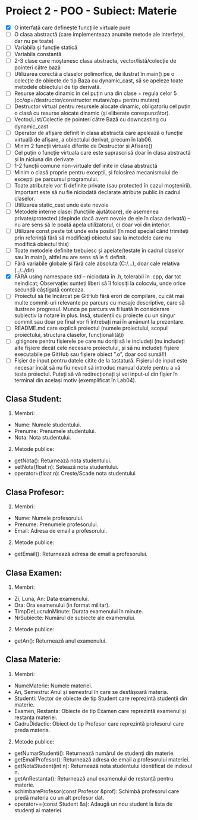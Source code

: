 # Proiect 2 - POO - Subiect: Materie

- [x] O interfață care definește funcțiile virtuale pure
- [ ] O clasa abstractă (care implementeaza anumite metode ale interfeței, dar nu pe toate)
- [ ] Variabila și funcție statică
- [ ] Variabila constantă
- [ ] 2-3 clase care moștenesc clasa abstracta, vector/listă/colecție de pointeri către bază
- [ ] Utilizarea corectă a claselor polimorfice, de ilustrat în main() pe o colecție de obiecte de tip Baza cu dynamic_cast, să se apeleze toate metodele obiectului de tip derivată.
- [ ] Resurse alocate dinamic în cel puțin una din clase + regula celor 5 (cc/op=/destructor/constructor mutare/op= pentru mutare)
- [ ] Destructor virtual pentru resursele alocate dinamic, obligatoriu cel puțin o clasă cu resurse alocate dinamic (și eliberate corespunzător).
- [ ] Vector/List/Colectie de pointeri către Bază cu downcasting cu dynamic_cast
- [ ] Operator de afișare definit în clasa abstractă care apelează o funcție virtuală de afișare, a obiectului derivat, precum în lab06.
- [ ] Minim 2 funcții virtuale diferite de Destructor și Afisare()
- [ ] Cel puțin o funcție virtuala care este suprascrisă doar în clasa abstractă și în niciuna din derivate
- [ ] 1-2 funcții comune non-virtuale def inite in clasa abstractă
- [ ] Minim o clasă proprie pentru excepții, și folosirea mecanismului de excepții pe parcursul programului.
- [ ] Toate atributele vor fi definite private (sau protected în cazul moștenirii). Important este să nu fie niciodată declarate atribute public în cadrul claselor.
- [ ] Utilizarea static_cast unde este nevoie
- [ ] Metodele interne clasei (funcțiile ajutătoare), de asemenea private/protected (depinde dacă avem nevoie de ele în clasa derivată) – nu are sens să le poată apela utilizatorul, ci doar voi din interior.
- [ ] Utilizare const peste tot unde este posibil (în mod special când trimiteți prin referință fără să modificați obiectul sau la metodele care nu modifică obiectul this)
- [ ] Toate metodele definite trebuiesc și apelate/testate în cadrul claselor sau în main(), altfel nu are sens să le fi definit.
- [ ] Fără variabile globale și fără cale absoluta (C:/...), doar cale relativa (../../dir)
- [x] FĂRĂ using namespace std – niciodata în .h, tolerabil în .cpp, dar tot neindicat; Observație: sunteți liberi să îl folosiți la colocviu, unde orice secundă câștigată conteaza.
- [ ] Proiectul să fie încărcat pe GitHub fără erori de compilare, cu cât mai multe commit-uri relevante pe parcurs cu mesaje descriptive, care să ilustreze progresul. Munca pe parcurs va fi luată în considerare subiectiv la notare în plus. Insă, studenții cu proiecte cu un singur commit sau doar pe final vor fi întrebați mai în amănunt la prezentare.
- [ ] README.md care explică proiectul (numele proiectului, scopul proiectului, structura claselor, funcționalități)
- [ ] .gitignore pentru fișierele pe care nu doriți să le includeți (nu includeți alte fișiere decât cele necesare proiectului, și să nu includeți fișiere executabile pe GitHub sau fișiere obiect ”.o”, doar cod sursă!!)
- [ ] Fișier de input pentru datele citite de la tastatură. Fișierul de input este necesar încât să nu fiu nevoit să introduc manual datele pentru a vă testa proiectul. Puteți să vă redirecționați și voi input-ul din fișier în terminal din același motiv (exemplificat în Lab04).

## Clasa Student:

1.  Membri:
* Nume: Numele studentului.
* Prenume: Prenumele studentului.
* Nota: Nota studentului.
2. Metode publice:
* getNota(): Returnează nota studentului.
* setNota(float n): Setează nota studentului.
* operator+(float n): Creste/Scade nota studentului

## Clasa Profesor:

1. Membri:
* Nume: Numele profesorului.
* Prenume: Prenumele profesorului.
* Email: Adresa de email a profesorului.
2. Metode publice:
* getEmail(): Returnează adresa de email a profesorului.

## Clasa Examen:

1. Membri:
* Zi, Luna, An: Data examenului.
* Ora: Ora examenului (in format militar).
* TimpDeLucruInMinute: Durata examenului în minute.
* NrSubiecte: Numărul de subiecte ale examenului.
2. Metode publice:
* getAn(): Returnează anul examenului.

## Clasa Materie:

1. Membri:
* NumeMaterie: Numele materiei.
* An, Semestru: Anul și semestrul în care se desfășoară materia.
* Studenti: Vector de obiecte de tip Student care reprezintă studenții din materie.
* Examen, Restanta: Obiecte de tip Examen care reprezintă examenul și restanța materiei.
* CadruDidactic: Obiect de tip Profesor care reprezintă profesorul care preda materia.
2. Metode publice:
* getNumarStudenti(): Returnează numărul de studenți din materie.
* getEmailProfesor(): Returnează adresa de email a profesorului materiei.
* getNotaStudent(int n): Returnează nota studentului identificat de indexul n.
* getAnRestanta(): Returnează anul examenului de restanță pentru materie.
* schimbareProfesor(const Profesor &prof): Schimbă profesorul care predă materia cu un alt profesor dat.
* operator+=(const Student &s): Adaugă un nou student la lista de studenți ai materiei.
